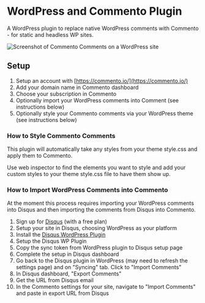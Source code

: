 # WordPress and Commento Plugin

A WordPress plugin to replace native WordPress comments with Commento - for static and headless WP sites.

![Screenshot of Commento Comments on a WordPress site](https://tmp.f8.n0.cdn.getcloudapp.com/items/yAuv2b9l/Screen+Shot+2020-02-25+at+7.52.45+PM.png?v=1d5ca86744a2d8abce1becfac8ea87d9 "Commento Comments on WordPress site")

## Setup

1. Setup an account with [https://commento.io/](https://commento.io/)
2. Add your domain name in Commento dashboard
3. Choose your subscription in Commento
4. Optionally import your WordPress comments into Comment (see instructions below)
5. Optionally style your Commento comments via your WordPress theme (see instructions below)

### How to Style Commento Comments

This plugin will automatically take any styles from your theme style.css and apply them to Commento.

Use web inspector to find the elements you want to style and add your custom styles to your theme style.css file to have them show up.

### How to Import WordPress Comments into Commento

At the moment this process requires importing your WordPress comments into Disqus and then importing the comments from Disqus into Commento.

1. Sign up for [Disqus](https://disqus.com/) (with a free plan)
2. Setup your site in Disqus, choosing WordPress as your platform
3. Install the [Disqus WordPress Plugin](https://wordpress.org/plugins/disqus-comment-system/)
4. Setup the Disqus WP Plugin
5. Copy the sync token from WordPress plugin to Disqus setup page
6. Complete the setup in Disqus dashboard
7. Go back to the Disqus plugin in WordPress (may need to refresh the settings page) and on "Syncing" tab. Click to "Import Comments"
8. In Disqus dashboard, "Export Comments"
9. Get the URL from Disqus email
10. In the Commento settings for your site, navigate to "Import Comments" and paste in export URL from Disqus
